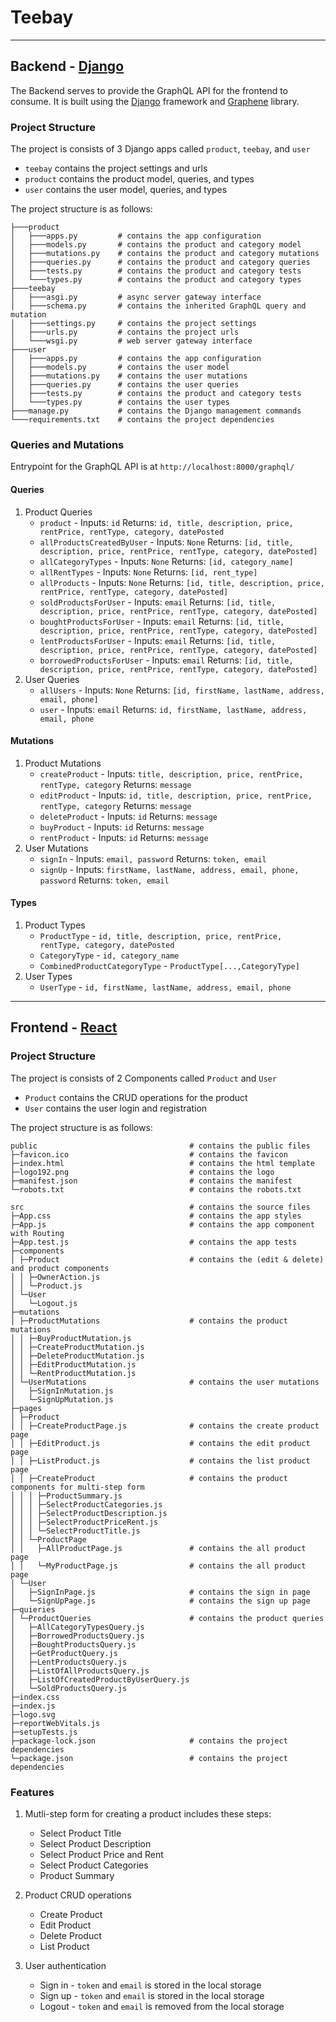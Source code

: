 # Teebay

---

## Backend - [Django](https://www.djangoproject.com/)

The Backend serves to provide the GraphQL API for the frontend to consume. It is built using the [Django](https://www.djangoproject.com/) framework and [Graphene](https://graphene-python.org/) library.
### Project Structure

The project is consists of 3 Django apps called `product`, `teebay`, and `user`

* `teebay` contains the project settings and urls
* `product` contains the product model, queries, and types
* `user` contains the user model, queries, and types

The project structure is as follows:

``` 
├───product
│   ├───apps.py         # contains the app configuration 
│   ├───models.py       # contains the product and category model
│   ├───mutations.py    # contains the product and category mutations
│   ├───queries.py      # contains the product and category queries
│   ├───tests.py        # contains the product and category tests
│   └───types.py        # contains the product and category types
├───teebay
│   ├───asgi.py         # async server gateway interface
│   ├───schema.py       # contains the inherited GraphQL query and mutation 
│   ├───settings.py     # contains the project settings
│   ├───urls.py         # contains the project urls
│   └───wsgi.py         # web server gateway interface
├───user
│   ├───apps.py         # contains the app configuration
│   ├───models.py       # contains the user model
│   ├───mutations.py    # contains the user mutations
│   ├───queries.py      # contains the user queries
│   ├───tests.py        # contains the product and category tests
│   └───types.py        # contains the user types
├───manage.py           # contains the Django management commands
└───requirements.txt    # contains the project dependencies
```
### Queries and Mutations
Entrypoint for the GraphQL API is at `http://localhost:8000/graphql/`
#### Queries
1. Product Queries
   * `product` - Inputs: `id` Returns: `id, title, description, price, rentPrice, rentType, category, datePosted`
   * `allProductsCreatedByUser` - Inputs: `None` Returns: `[id, title, description, price, rentPrice, rentType, category, datePosted]`
   * `allCategoryTypes` - Inputs: `None` Returns: `[id, category_name]`
   * `allRentTypes` - Inputs: `None` Returns: `[id, rent_type]`
   * `allProducts` - Inputs: `None` Returns: `[id, title, description, price, rentPrice, rentType, category, datePosted]`
   * `soldProductsForUser` - Inputs: `email` Returns: `[id, title, description, price, rentPrice, rentType, category, datePosted]`
   * `boughtProductsForUser` - Inputs: `email` Returns: `[id, title, description, price, rentPrice, rentType, category, datePosted]`
   * `lentProductsForUser` - Inputs: `email` Returns: `[id, title, description, price, rentPrice, rentType, category, datePosted]`
   * `borrowedProductsForUser` - Inputs: `email` Returns: `[id, title, description, price, rentPrice, rentType, category, datePosted]`
2. User Queries
   *  `allUsers` - Inputs: `None` Returns: `[id, firstName, lastName, address, email, phone]`
   *  `user` - Inputs: `email` Returns: `id, firstName, lastName, address, email, phone`

#### Mutations
1. Product Mutations
   * `createProduct` - Inputs: `title, description, price, rentPrice, rentType, category` Returns: `message`
   * `editProduct` - Inputs: `id, title, description, price, rentPrice, rentType, category` Returns: `message`
   * `deleteProduct` - Inputs: `id` Returns: `message`
   * `buyProduct` - Inputs: `id` Returns: `message`
   * `rentProduct` - Inputs: `id` Returns: `message`
2. User Mutations
   * `signIn` - Inputs: `email, password` Returns: `token, email`
   * `signUp` - Inputs: `firstName, lastName, address, email, phone, password` Returns: `token, email`

#### Types
1. Product Types
   * `ProductType` - `id, title, description, price, rentPrice, rentType, category, datePosted`
   * `CategoryType` - `id, category_name`
   * `CombinedProductCategoryType` - `ProductType[...,CategoryType]`
2. User Types
    * `UserType` - `id, firstName, lastName, address, email, phone`
---

## Frontend - [React](https://reactjs.org/)

### Project Structure

The project is consists of 2 Components called `Product` and `User`

* `Product` contains the CRUD operations for the product
* `User` contains the user login and registration

The project structure is as follows:

```
public                                  # contains the public files
├─favicon.ico                           # contains the favicon
├─index.html                            # contains the html template
├─logo192.png                           # contains the logo
├─manifest.json                         # contains the manifest
└─robots.txt                            # contains the robots.txt

src                                     # contains the source files
├─App.css                               # contains the app styles
├─App.js                                # contains the app component with Routing
├─App.test.js                           # contains the app tests
├─components 
│ ├─Product                             # contains the (edit & delete) and product components
│ │ ├─OwnerAction.js
│ │ └─Product.js
│ └─User
│   └─Logout.js
├─mutations
│ ├─ProductMutations                    # contains the product mutations
│ │ ├─BuyProductMutation.js
│ │ ├─CreateProductMutation.js
│ │ ├─DeleteProductMutation.js
│ │ ├─EditProductMutation.js
│ │ └─RentProductMutation.js
│ └─UserMutations                       # contains the user mutations
│   ├─SignInMutation.js
│   └─SignUpMutation.js
├─pages
│ ├─Product
│ │ ├─CreateProductPage.js              # contains the create product page
│ │ ├─EditProduct.js                    # contains the edit product page
│ │ ├─ListProduct.js                    # contains the list product page
│ │ ├─CreateProduct                     # contains the product components for multi-step form
│ │ │ ├─ProductSummary.js
│ │ │ ├─SelectProductCategories.js
│ │ │ ├─SelectProductDescription.js
│ │ │ ├─SelectProductPriceRent.js
│ │ │ └─SelectProductTitle.js
│ │ └─ProductPage    
│ │   ├─AllProductPage.js               # contains the all product page
│ │   └─MyProductPage.js                # contains the all product page
│ └─User
│   ├─SignInPage.js                     # contains the sign in page
│   └─SignUpPage.js                     # contains the sign up page
├─quieries
│ └─ProductQueries                      # contains the product queries
│   ├─AllCategoryTypesQuery.js
│   ├─BorrowedProductsQuery.js
│   ├─BoughtProductsQuery.js
│   ├─GetProductQuery.js
│   ├─LentProductsQuery.js
│   ├─ListOfAllProductsQuery.js
│   ├─ListOfCreatedProductByUserQuery.js
│   └─SoldProductsQuery.js
├─index.css
├─index.js
├─logo.svg
├─reportWebVitals.js
├─setupTests.js
├─package-lock.json                     # contains the project dependencies
└─package.json                          # contains the project dependencies
```

### Features
1. Mutli-step form for creating a product includes these steps:
   * Select Product Title
   * Select Product Description
   * Select Product Price and Rent
   * Select Product Categories
   * Product Summary

2. Product CRUD operations
    * Create Product
    * Edit Product
    * Delete Product
    * List Product

3. User authentication
   * Sign in    - `token` and `email` is stored in the local storage
   * Sign up    - `token` and `email` is stored in the local storage
   * Logout     - `token` and `email` is removed from the local storage